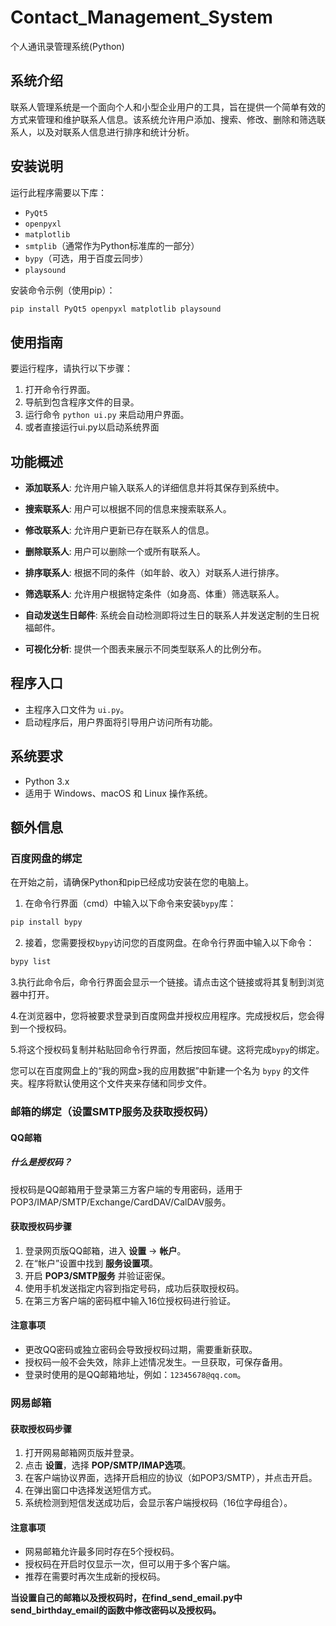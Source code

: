 # Contact_Management_System
个人通讯录管理系统(Python)

## 系统介绍

联系人管理系统是一个面向个人和小型企业用户的工具，旨在提供一个简单有效的方式来管理和维护联系人信息。该系统允许用户添加、搜索、修改、删除和筛选联系人，以及对联系人信息进行排序和统计分析。



## 安装说明

运行此程序需要以下库：

- `PyQt5`
- `openpyxl`
- `matplotlib`
- `smtplib`（通常作为Python标准库的一部分）
- `bypy`（可选，用于百度云同步）
- `playsound`

安装命令示例（使用pip）：

```bash
pip install PyQt5 openpyxl matplotlib playsound
```



## 使用指南

要运行程序，请执行以下步骤：

1. 打开命令行界面。
2. 导航到包含程序文件的目录。
3. 运行命令 `python ui.py` 来启动用户界面。
4. 或者直接运行ui.py以启动系统界面



## 功能概述

- **添加联系人**: 允许用户输入联系人的详细信息并将其保存到系统中。
- **搜索联系人**: 用户可以根据不同的信息来搜索联系人。
- **修改联系人**: 允许用户更新已存在联系人的信息。
- **删除联系人**: 用户可以删除一个或所有联系人。
- **排序联系人**: 根据不同的条件（如年龄、收入）对联系人进行排序。
- **筛选联系人**: 允许用户根据特定条件（如身高、体重）筛选联系人。

- **自动发送生日邮件**: 系统会自动检测即将过生日的联系人并发送定制的生日祝福邮件。
- **可视化分析**: 提供一个图表来展示不同类型联系人的比例分布。



## 程序入口

- 主程序入口文件为 `ui.py`。
- 启动程序后，用户界面将引导用户访问所有功能。



## 系统要求

- Python 3.x
- 适用于 Windows、macOS 和 Linux 操作系统。



## 额外信息

### 百度网盘的绑定

在开始之前，请确保Python和pip已经成功安装在您的电脑上。

1. 在命令行界面（cmd）中输入以下命令来安装`bypy`库：

```bash
pip install bypy
```

2. 接着，您需要授权`bypy`访问您的百度网盘。在命令行界面中输入以下命令：

```bash
bypy list
```

   3.执行此命令后，命令行界面会显示一个链接。请点击这个链接或将其复制到浏览器中打开。

   4.在浏览器中，您将被要求登录到百度网盘并授权应用程序。完成授权后，您会得到一个授权码。

   5.将这个授权码复制并粘贴回命令行界面，然后按回车键。这将完成`bypy`的绑定。

您可以在百度网盘上的“我的网盘>我的应用数据”中新建一个名为 `bypy` 的文件夹。程序将默认使用这个文件夹来存储和同步文件。



### 邮箱的绑定（设置SMTP服务及获取授权码）

#### QQ邮箱

##### 什么是授权码？

授权码是QQ邮箱用于登录第三方客户端的专用密码，适用于POP3/IMAP/SMTP/Exchange/CardDAV/CalDAV服务。

#### 获取授权码步骤

1. 登录网页版QQ邮箱，进入 **设置** -> **帐户**。
2. 在“帐户”设置中找到 **服务设置项**。
3. 开启 **POP3/SMTP服务** 并验证密保。
4. 使用手机发送指定内容到指定号码，成功后获取授权码。
5. 在第三方客户端的密码框中输入16位授权码进行验证。

#### 注意事项

- 更改QQ密码或独立密码会导致授权码过期，需要重新获取。
- 授权码一般不会失效，除非上述情况发生。一旦获取，可保存备用。
- 登录时使用的是QQ邮箱地址，例如：`12345678@qq.com`。

### 网易邮箱

#### 获取授权码步骤

1. 打开网易邮箱网页版并登录。
2. 点击 **设置**，选择 **POP/SMTP/IMAP选项**。
3. 在客户端协议界面，选择开启相应的协议（如POP3/SMTP），并点击开启。
4. 在弹出窗口中选择发送短信方式。
5. 系统检测到短信发送成功后，会显示客户端授权码（16位字母组合）。

#### 注意事项

- 网易邮箱允许最多同时存在5个授权码。
- 授权码在开启时仅显示一次，但可以用于多个客户端。
- 推荐在需要时再次生成新的授权码。



**当设置自己的邮箱以及授权码时，在find_send_email.py中send_birthday_email的函数中修改密码以及授权码。**
